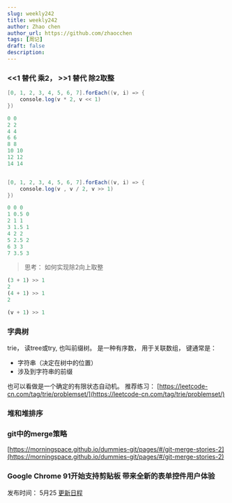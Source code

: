 ```yaml
---
slug: weekly242
title: weekly242
author: Zhao chen
author_url: https://github.com/zhaocchen
tags: [周记]
draft: false
description: 
---
```



### <<1 替代 乘2， >>1 替代 除2取整

```powershell
[0, 1, 2, 3, 4, 5, 6, 7].forEach((v, i) => {
    console.log(v * 2, v << 1)
})

0 0
2 2
4 4
6 6
8 8
10 10
12 12
14 14


[0, 1, 2, 3, 4, 5, 6, 7].forEach((v, i) => {
    console.log(v , v / 2, v >> 1)
})

0 0 0
1 0.5 0
2 1 1
3 1.5 1
4 2 2
5 2.5 2
6 3 3
7 3.5 3
```

> 思考： 如何实现除2向上取整

```ts
(3 + 1) >> 1
2
(4 + 1) >> 1
2

(v + 1) >> 1
```

### 字典树

trie， 读tree或try, 也叫前缀树。
是一种有序数， 用于关联数组， 键通常是：

- 字符串（决定在树中的位置）
- 涉及到字符串的前缀

也可以看做是一个确定的有限状态自动机。
推荐练习： [https://leetcode-cn.com/tag/trie/problemset/](https://leetcode-cn.com/tag/trie/problemset/)


### 堆和堆排序


### git中的merge策略


[https://morningspace.github.io/dummies-git/pages/#/git-merge-stories-2](https://morningspace.github.io/dummies-git/pages/#/git-merge-stories-2)
### Google Chrome 91开始支持剪贴板 带来全新的表单控件用户体验
发布时间： 5月25
[更新日程](https://www.chromestatus.com/features/schedule)



